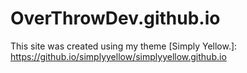 # OverThrowDev.github.io

This site was created using my theme [Simply Yellow.]: https://github.io/simplyyellow/simplyyellow.github.io
